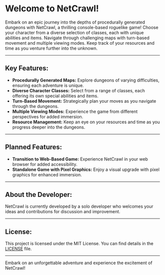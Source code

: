 # Welcome to NetCrawl!

Embark on an epic journey into the depths of procedurally generated dungeons with NetCrawl, a thrilling console-based roguelike game! Choose your character from a diverse selection of classes, each with unique abilities and items. Navigate through challenging maps with turn-based movement and multiple viewing modes. Keep track of your resources and time as you venture further into the unknown.

---

## Key Features:

- **Procedurally Generated Maps:** Explore dungeons of varying difficulties, ensuring each adventure is unique.
- **Diverse Character Classes:** Select from a range of classes, each offering its own special abilities and items.
- **Turn-Based Movement:** Strategically plan your moves as you navigate through the dungeons.
- **Multiple Viewing Modes:** Experience the game from different perspectives for added immersion.
- **Resource Management:** Keep an eye on your resources and time as you progress deeper into the dungeons.

---

## Planned Features:

- **Transition to Web-Based Game:** Experience NetCrawl in your web browser for added accessibility.
- **Standalone Game with Pixel Graphics:** Enjoy a visual upgrade with pixel graphics for enhanced immersion.

---

## About the Developer:

NetCrawl is currently developed by a solo developer who welcomes your ideas and contributions for discussion and improvement.

---

## License:

This project is licensed under the MIT License. You can find details in the [LICENSE](./LICENSE) file.

---

Embark on an unforgettable adventure and experience the excitement of NetCrawl!

